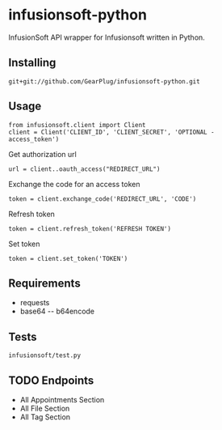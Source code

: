 # infusionsoft-python

InfusionSoft API wrapper for Infusionsoft written in Python.

## Installing
```
git+git://github.com/GearPlug/infusionsoft-python.git
```

## Usage
```
from infusionsoft.client import Client
client = Client('CLIENT_ID', 'CLIENT_SECRET', 'OPTIONAL - access_token')
```
Get authorization url
```
url = client..oauth_access("REDIRECT_URL")
```

Exchange the code for an access token
```
token = client.exchange_code('REDIRECT_URL', 'CODE')
```

Refresh token
```
token = client.refresh_token('REFRESH TOKEN')
```

Set token
```
token = client.set_token('TOKEN')
```

## Requirements
- requests
- base64 -- b64encode

## Tests
```
infusionsoft/test.py
```

## TODO Endpoints
- All Appointments Section
- All File Section
- All Tag Section
